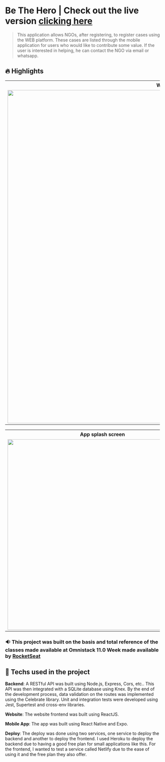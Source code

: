 # Be The Hero | Check out the live version [clicking here](https://nostalgic-hoover-2136f1.netlify.com/)
> This application allows NGOs, after registering, to register cases using the WEB platform. These cases are listed through the mobile application for users who would like to contribute some value. If the user is interested in helping, he can contact the NGO via email or whatsapp.

## 🔥 Highlights
<table>
	<tr>
		<th width="100%">
			Web Interface<br>
		</th>
	</tr>
	<tr>
		<td>
			<img width="1080" src="https://raw.githubusercontent.com/kelvinwelter/Be-The-Hero/master/screenshots/web.gif">
		</td>
	</tr>
</table>

<table>
	<tr>
		<th width="33.3%">
			App splash screen<br>
		</th>
		<th width="33.3%">
			App incident list
		</th>
    <th width="33.3%">
			App incident detail
		</th>
	</tr>
	<tr><!-- Prevent zebra stripes --></tr>
	<tr>
		<td>
			<img width="618" src="https://raw.githubusercontent.com/kelvinwelter/Be-The-Hero/master/screenshots/splashScreen.jpg">
		</td>
		<td>
			<img width="618" src="https://raw.githubusercontent.com/kelvinwelter/Be-The-Hero/master/screenshots/incidentList.jpg">
		</td>
    <td>
			<img width="618" src="https://raw.githubusercontent.com/kelvinwelter/Be-The-Hero/master/screenshots/incidentDetail.jpg">
		</td>
	</tr>
</table>

### :sound: This project was built on the basis and total reference of the classes made available at Omnistack 11.0 Week made available by [RocketSeat](https://rocketseat.com.br/)

## :straight_ruler: Techs used in the project

**Backend**: A RESTful API was built using Node.js, Express, Cors, etc.. This API was then integrated with a SQLite database using Knex. By the end of the development process, data validation on the routes was implemented using the Celebrate library. Unit and integration tests were developed using Jest, Supertest and cross-env libraries.

**Website**: The website frontend was built using ReactJS.

**Mobile App**: The app was built using React Native and Expo.

**Deploy**: The deploy was done using two services, one service to deploy the backend and another to deploy the frontend. I used Heroku to deploy the backend due to having a good free plan for small applications like this. For the frontend, I wanted to test a service called Netlify due to the ease of using it and the free plan they also offer.
